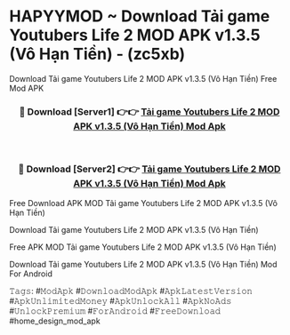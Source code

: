 # HAPYYMOD ~ Download Tải game Youtubers Life 2 MOD APK v1.3.5 (Vô Hạn Tiền) - (zc5xb)
Download Tải game Youtubers Life 2 MOD APK v1.3.5 (Vô Hạn Tiền) Free Mod APK

<div align="center">
<h3>🔴 Download [Server1] 👉👉 <a href="https://apk-comot.site?title=Tải_game_Youtubers_Life_2_MOD_APK_v1.3.5_(Vô_Hạn_Tiền)">Tải game Youtubers Life 2 MOD APK v1.3.5 (Vô Hạn Tiền) Mod Apk</a></h3><br>

<h3>🔴 Download [Server2] 👉👉 <a href="https://apk-comot.site?title=Tải_game_Youtubers_Life_2_MOD_APK_v1.3.5_(Vô_Hạn_Tiền)">Tải game Youtubers Life 2 MOD APK v1.3.5 (Vô Hạn Tiền) Mod Apk</a></h3>
</div>


Free Download APK MOD Tải game Youtubers Life 2 MOD APK v1.3.5 (Vô Hạn Tiền)

Download Tải game Youtubers Life 2 MOD APK v1.3.5 (Vô Hạn Tiền) 

Free APK MOD Tải game Youtubers Life 2 MOD APK v1.3.5 (Vô Hạn Tiền) 

Download Tải game Youtubers Life 2 MOD APK v1.3.5 (Vô Hạn Tiền) Mod For Android

𝚃𝚊𝚐𝚜: #𝙼𝚘𝚍𝙰𝚙𝚔 #𝙳𝚘𝚠𝚗𝚕𝚘𝚊𝚍𝙼𝚘𝚍𝙰𝚙𝚔 #𝙰𝚙𝚔𝙻𝚊𝚝𝚎𝚜𝚝𝚅𝚎𝚛𝚜𝚒𝚘𝚗 #𝙰𝚙𝚔𝚄𝚗𝚕𝚒𝚖𝚒𝚝𝚎𝚍𝙼𝚘𝚗𝚎𝚢 #𝙰𝚙𝚔𝚄𝚗𝚕𝚘𝚌𝚔𝙰𝚕𝚕 #𝙰𝚙𝚔𝙽𝚘𝙰𝚍𝚜 #𝚄𝚗𝚕𝚘𝚌𝚔𝙿𝚛𝚎𝚖𝚒𝚞𝚖 #𝙵𝚘𝚛𝙰𝚗𝚍𝚛𝚘𝚒𝚍 #𝙵𝚛𝚎𝚎𝙳𝚘𝚠𝚗𝚕𝚘𝚊𝚍 #home_design_mod_apk